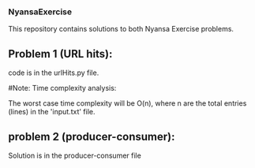 ### NyansaExercise
This repository contains solutions to both Nyansa Exercise problems.

## Problem 1 (URL hits):
code is in the urlHits.py file.

#Note:
Time complexity analysis:
  
The worst case time complexity will be O(n), where n are the total entries (lines) 
in the 'input.txt' file.


## problem 2 (producer-consumer):
Solution is in the producer-consumer file
